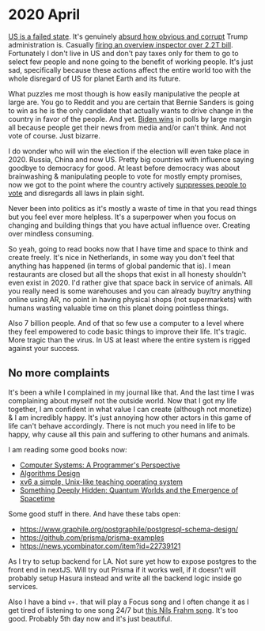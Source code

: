 # 2020 April

[US is a failed state](https://www.reddit.com/r/bestof/comments/fx03ri/upm_me_all_dogs_lays_out_the_trump/). It's genuinely [absurd how obvious and corrupt](https://www.reddit.com/r/politics/comments/fumh2n/megathread_president_donald_trump_fires/?sort=top) Trump administration is. Casually [firing an overview inspector over 2.2T bill](https://www.reddit.com/r/politics/comments/fwp42m/megathread_president_donald_trump_removes/?sort=top). Fortunately I don't live in US and don't pay taxes only for them to go to select few people and none going to the benefit of working people. It's just sad, specifically because these actions affect the entire world too with the whole disregard of US for planet Earth and its future.

What puzzles me most though is how easily manipulative the people at large are. You go to Reddit and you are certain that Bernie Sanders is going to win as he is the only candidate that actually wants to drive change in the country in favor of the people. And yet. [Biden wins](https://www.reddit.com/r/politics/comments/fx8hga/megathread_bernie_sanders_ends_2020_democratic/?sort=top) in polls by large margin all because people get their news from media and/or can't think. And not vote of course. Just bizarre.

I do wonder who will win the election if the election will even take place in 2020. Russia, China and now US. Pretty big countries with influence saying goodbye to democracy for good. At least before democracy was about brainwashing & manipulating people to vote for mostly empty promises, now we got to the point where the country actively [suppresses people to vote](https://www.reddit.com/r/pics/comments/fwr2vl/voting_in_wisconsin_during_a_pandemic/) and disregards all laws in plain sight.

Never been into politics as it's mostly a waste of time in that you read things but you feel ever more helpless. It's a superpower when you focus on changing and building things that you have actual influence over. Creating over mindless consuming.

So yeah, going to read books now that I have time and space to think and create freely. It's nice in Netherlands, in some way you don't feel that anything has happened (in terms of global pandemic that is). I mean restaurants are closed but all the shops that exist in all honesty shouldn't even exist in 2020. I'd rather give that space back in service of animals. All you really need is some warehouses and you can already buy/try anything online using AR, no point in having physical shops (not supermarkets) with humans wasting valuable time on this planet doing pointless things.

Also 7 billion people. And of that so few use a computer to a level where they feel empowered to code basic things to improve their life. It's tragic. More tragic than the virus. In US at least where the entire system is rigged against your success.

## No more complaints

It's been a while I complained in my journal like that. And the last time I was complaining about myself not the outside world. Now that I got my life together, I am confident in what value I can create (although not monetize) & I am incredibly happy. It's just annoying how other actors in this game of life can't behave accordingly. There is not much you need in life to be happy, why cause all this pain and suffering to other humans and animals.

I am reading some good books now:

- [Computer Systems: A Programmer's Perspective](https://www.goodreads.com/book/show/829182.Computer_Systems)
- [Algorithms Design](https://www.goodreads.com/book/show/145055.Algorithm_Design)
- [xv6 a simple, Unix-like teaching operating system](https://www.goodreads.com/book/show/28241422-xv6-a-simple-unix-like-teaching-operating-system)
- [Something Deeply Hidden: Quantum Worlds and the Emergence of Spacetime](https://www.goodreads.com/book/show/44065062-something-deeply-hidden)

Some good stuff in there. And have these tabs open:

- https://www.graphile.org/postgraphile/postgresql-schema-design/
- https://github.com/prisma/prisma-examples
- https://news.ycombinator.com/item?id=22739121

As I try to setup backend for LA. Not sure yet how to expose postgres to the front end in nextJS. Will try out Prisma if it works well, if it doesn't will probably setup Hasura instead and write all the backend logic inside go services.

Also I have a bind `v+.` that will play a Focus song and I often change it as I get tired of listening to one song 24/7 but [this Nils Frahm song](https://open.spotify.com/track/1LjaunC39SgsMZEln8EpDj?si=GlXYSpsATuedi5NLvnK3gw). It's too good. Probably 5th day now and it's just beautiful.

